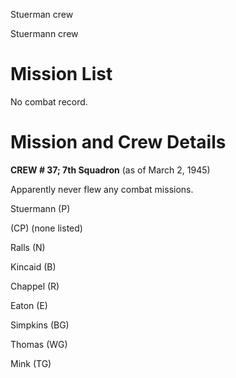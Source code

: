 





Stuerman crew






 




Stuermann
crew

 

# Mission List

 

No
combat record.

 

# Mission and Crew Details

 

**CREW
\# 37; 7th Squadron** (as of March 2, 1945\)

Apparently
never flew any combat missions.

 

Stuermann
(P)

 (CP) (none listed)

Ralls
(N)

Kincaid
(B)

Chappel
(R)

Eaton
(E)

Simpkins
(BG)

Thomas
(WG)

Mink
(TG)

 




